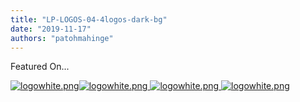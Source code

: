 ```yaml
---
title: "LP-LOGOS-04-4logos-dark-bg"
date: "2019-11-17"
authors: "patohmahinge"
---
```


Featured On...

 [![logowhite.png](images/logowhite.png "logowhite.png")](/)[![logowhite.png](images/logowhite.png "logowhite.png") ](/)[![logowhite.png](images/logowhite.png "logowhite.png") ](/)[![logowhite.png](images/logowhite.png "logowhite.png")](/)
